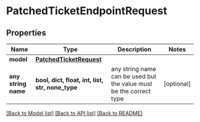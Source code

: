 # PatchedTicketEndpointRequest

## Properties

| Name                | Type                                                | Description                                                        | Notes      |
| ------------------- | --------------------------------------------------- | ------------------------------------------------------------------ | ---------- |
| **model**           | [**PatchedTicketRequest**](PatchedTicketRequest.md) |                                                                    |
| **any string name** | **bool, dict, float, int, list, str, none_type**    | any string name can be used but the value must be the correct type | [optional] |

[[Back to Model list]](../README.md#documentation-for-models) [[Back to API list]](../README.md#documentation-for-api-endpoints) [[Back to README]](../README.md)
